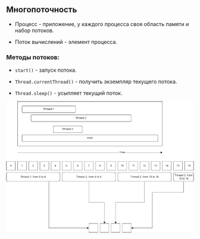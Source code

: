 ## Многопоточность

* Процесс - приложение, у каждого процесса своя область памяти и набор потоков.

* Поток вычислений - элемент процесса.

### Методы потоков:

* `start()` - запуск потока.

* `Thread.currentThread()` - получить экземпляр текущего потока.

* `Thread.sleep()` - усыпляет текущий поток.

![Threads](img/1.png)